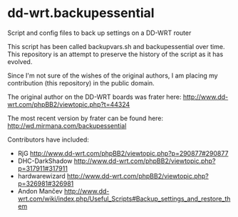 dd-wrt.backupessential
======================

Script and config files to back up settings on a DD-WRT router

This script has been called backupvars.sh and backupessential over time.  This repository is an attempt to preserve the history of the script as it has evolved.

Since I'm not sure of the wishes of the original authors, I am placing my contribution (this repository) in the public domain.

The original author on the DD-WRT boards was frater here: http://www.dd-wrt.com/phpBB2/viewtopic.php?t=44324

The most recent version by frater can be found here: http://wd.mirmana.com/backupessential

Contributors have included:
* RjG http://www.dd-wrt.com/phpBB2/viewtopic.php?p=290877#290877
* DHC-DarkShadow http://www.dd-wrt.com/phpBB2/viewtopic.php?p=317911#317911
* hardwarewizard http://www.dd-wrt.com/phpBB2/viewtopic.php?p=326981#326981
* Andon Mančev http://www.dd-wrt.com/wiki/index.php/Useful_Scripts#Backup_settings_and_restore_them
